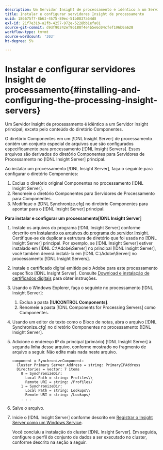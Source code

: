 ```yaml
---
description: Um Servidor Insight de processamento é idêntico a um Servidor Insight principal, exceto pelo conteúdo do diretório Componentes.
title: Instalar e configurar servidores Insight de processamento
uuid: 186675f7-8b63-4675-89ec-51b0837a64d8
exl-id: 21f7e31b-a2fb-4257-972e-5228bb1efa01
source-git-commit: d9df90242ef96188f4e4b5e6d04cfef196b0a628
workflow-type: tm+mt
source-wordcount: '303'
ht-degree: 5%

---
```


# Instalar e configurar servidores Insight de processamento{#installing-and-configuring-the-processing-insight-servers}

Um Servidor Insight de processamento é idêntico a um Servidor Insight principal, exceto pelo conteúdo do diretório Componentes.

O diretório Componentes em um [!DNL Insight Server] de processamento contém um conjunto especial de arquivos que são configurados especificamente para processamento [!DNL Insight Servers]. Esses arquivos são derivados do diretório Componentes para Servidores de Processamento no [!DNL Insight Server] principal.

Ao instalar um processamento [!DNL Insight Server], faça o seguinte para configurar o diretório Componentes:

1. Exclua o diretório original Componentes no processamento [!DNL Insight Server].
1. Renomeie o diretório Componentes para Servidores de Processamento para Componentes.
1. Modifique o [!DNL Synchronize.cfg] no diretório Componentes para apontar para o [!DNL Insight Server] principal.

**Para instalar e configurar um processamento[!DNL Insight Server]**

1. Instale os arquivos do programa [!DNL Insight Server] conforme descrito em [Instalando os arquivos do programa do servidor Insight](../../../../../../home/c-inst-svr/c-install-ins-svr/t-install-proc-inst-svr-dpu/t-install-prgm-files.md#task-1e6251fd39714186baa40d38f23d0088). Certifique-se de duplicar a estrutura de diretório que foi usada no [!DNL Insight Server] principal. Por exemplo, se [!DNL Insight Server] estiver instalado em [!DNL C:\Adobe\Server] no principal [!DNL Insight Server], você também deverá instalá-lo em [!DNL C:\Adobe\Server] no processamento [!DNL Insight Servers].
1. Instale o certificado digital emitido pelo Adobe para este processamento específico [!DNL Insight Server]. Consulte [Download e instalação de certificados digitais](../../../../../../home/c-inst-svr/c-install-ins-svr/t-install-proc-inst-svr-dpu/c-dnld-dgtl-cert/c-dnld-dgtl-cert.md#concept-4f79c240492f4e52b6375b4b3bbefa17) para obter instruções.
1. Usando o Windows Explorer, faça o seguinte no processamento [!DNL Insight Server]:

   1. Exclua a pasta **[!UICONTROL Components]**.
   1. Renomeie a pasta [!DNL Components for Processing Servers] como Componentes.

1. Usando um editor de texto como o Bloco de notas, abra o arquivo [!DNL Synchronize.cfg] no diretório Componentes no processamento [!DNL Insight Server].
1. Adicione o endereço IP do principal (primário) [!DNL Insight Server] à segunda linha desse arquivo, conforme mostrado no fragmento de arquivo a seguir. Não edite mais nada neste arquivo.

   ```
   component = SynchronizeComponent:
     Cluster Primary Server Address = string: PrimaryIPAddress
     Directories = vector: 7 items
       0 = SynchronizeDir:
         Local Path = string: Profiles\\
         Remote URI = string: /Profiles/
       1 = SynchronizeDir:
         Local Path = string: Lookups\\
         Remote URI = string: /Lookups/
       . . .
   ```

1. Salve o arquivo.
1. Inicie o [!DNL Insight Server] conforme descrito em [Registrar o Insight Server como um Windows Service](../../../../../../home/c-inst-svr/c-install-ins-svr/t-install-proc-inst-svr-dpu/c-reg-wdws-svc.md#concept-f2c7aa891d544a2595aa01d0d796a540).

   Você concluiu a instalação do cluster [!DNL Insight Server]. Em seguida, configure o perfil do conjunto de dados a ser executado no cluster, conforme descrito na seção a seguir.

